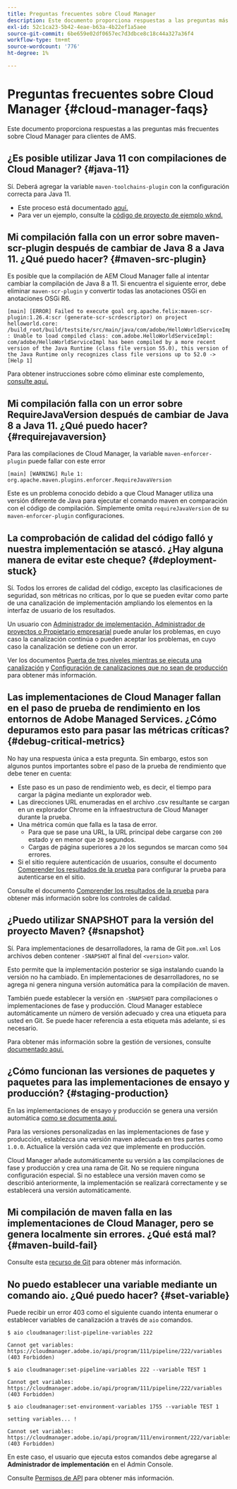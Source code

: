 ```yaml
---
title: Preguntas frecuentes sobre Cloud Manager
description: Este documento proporciona respuestas a las preguntas más frecuentes sobre Cloud Manager para clientes de AMS.
exl-id: 52c1ca23-5b42-4eae-b63a-4b22ef1a5aee
source-git-commit: 6be659e02df0657ec7d3dbce8c18c44a327a36f4
workflow-type: tm+mt
source-wordcount: '776'
ht-degree: 1%

---
```



# Preguntas frecuentes sobre Cloud Manager {#cloud-manager-faqs}

Este documento proporciona respuestas a las preguntas más frecuentes sobre Cloud Manager para clientes de AMS.

## ¿Es posible utilizar Java 11 con compilaciones de Cloud Manager? {#java-11}

Sí. Deberá agregar la variable `maven-toolchains-plugin` con la configuración correcta para Java 11.

* Este proceso está documentado [aquí.](/help/getting-started/using-the-wizard.md)
* Para ver un ejemplo, consulte la [código de proyecto de ejemplo wknd.](https://github.com/adobe/aem-guides-wknd/commit/6cb5238cb6b932735dcf91b21b0d835ae3a7fe75)

## Mi compilación falla con un error sobre maven-scr-plugin después de cambiar de Java 8 a Java 11. ¿Qué puedo hacer? {#maven-src-plugin}

Es posible que la compilación de AEM Cloud Manager falle al intentar cambiar la compilación de Java 8 a 11. Si encuentra el siguiente error, debe eliminar `maven-scr-plugin` y convertir todas las anotaciones OSGi en anotaciones OSGi R6.

```text
[main] [ERROR] Failed to execute goal org.apache.felix:maven-scr-plugin:1.26.4:scr (generate-scr-scrdescriptor) on project helloworld.core: /build_root/build/testsite/src/main/java/com/adobe/HelloWorldServiceImpl.java : Unable to load compiled class: com.adobe.HelloWorldServiceImpl: com/adobe/HelloWorldServiceImpl has been compiled by a more recent version of the Java Runtime (class file version 55.0), this version of the Java Runtime only recognizes class file versions up to 52.0 -> [Help 1]
```

Para obtener instrucciones sobre cómo eliminar este complemento, [consulte aquí.](https://cqdump.wordpress.com/2019/01/03/from-scr-annotations-to-osgi-annotations/)

## Mi compilación falla con un error sobre RequireJavaVersion después de cambiar de Java 8 a Java 11. ¿Qué puedo hacer? {#requirejavaversion}

Para las compilaciones de Cloud Manager, la variable `maven-enforcer-plugin` puede fallar con este error

```text
[main] [WARNING] Rule 1: org.apache.maven.plugins.enforcer.RequireJavaVersion
```

Este es un problema conocido debido a que Cloud Manager utiliza una versión diferente de Java para ejecutar el comando maven en comparación con el código de compilación. Simplemente omita `requireJavaVersion` de su `maven-enforcer-plugin` configuraciones.

## La comprobación de calidad del código falló y nuestra implementación se atascó. ¿Hay alguna manera de evitar este cheque? {#deployment-stuck}

Sí. Todos los errores de calidad del código, excepto las clasificaciones de seguridad, son métricas no críticas, por lo que se pueden evitar como parte de una canalización de implementación ampliando los elementos en la interfaz de usuario de los resultados.

Un usuario con [Administrador de implementación, Administrador de proyectos o Propietario empresarial](/help/requirements/users-and-roles.md#role-definitions) puede anular los problemas, en cuyo caso la canalización continúa o pueden aceptar los problemas, en cuyo caso la canalización se detiene con un error.

Ver los documentos [Puerta de tres niveles mientras se ejecuta una canalización](/help/using/code-quality-testing.md#three-tier-gates-while-running-a-pipeline) y [Configuración de canalizaciones que no sean de producción](/help/using/non-production-pipelines.md#understanding-the-flow) para obtener más información.

## Las implementaciones de Cloud Manager fallan en el paso de prueba de rendimiento en los entornos de Adobe Managed Services. ¿Cómo depuramos esto para pasar las métricas críticas? {#debug-critical-metrics}

No hay una respuesta única a esta pregunta. Sin embargo, estos son algunos puntos importantes sobre el paso de la prueba de rendimiento que debe tener en cuenta:

* Este paso es un paso de rendimiento web, es decir, el tiempo para cargar la página mediante un explorador web.
* Las direcciones URL enumeradas en el archivo .csv resultante se cargan en un explorador Chrome en la infraestructura de Cloud Manager durante la prueba.
* Una métrica común que falla es la tasa de error.
   * Para que se pase una URL, la URL principal debe cargarse con `200` estado y en menor que `20` segundos.
   * Cargas de página superiores a `20` los segundos se marcan como `504` errores.
* Si el sitio requiere autenticación de usuarios, consulte el documento [Comprender los resultados de la prueba](/help/using/code-quality-testing.md#authenticated-performance-testing) para configurar la prueba para autenticarse en el sitio.

Consulte el documento [Comprender los resultados de la prueba](/help/using/code-quality-testing.md) para obtener más información sobre los controles de calidad.

## ¿Puedo utilizar SNAPSHOT para la versión del proyecto Maven? {#snapshot}

Sí. Para implementaciones de desarrolladores, la rama de Git `pom.xml` Los archivos deben contener `-SNAPSHOT` al final del `<version>` valor.

Esto permite que la implementación posterior se siga instalando cuando la versión no ha cambiado. En implementaciones de desarrolladores, no se agrega ni genera ninguna versión automática para la compilación de maven.

También puede establecer la versión en `-SNAPSHOT` para compilaciones o implementaciones de fase y producción. Cloud Manager establece automáticamente un número de versión adecuado y crea una etiqueta para usted en Git. Se puede hacer referencia a esta etiqueta más adelante, si es necesario.

Para obtener más información sobre la gestión de versiones, consulte [documentado aquí.](https://experienceleague.adobe.com/docs/experience-manager-cloud-service/content/implementing/using-cloud-manager/managing-code/project-version-handling.html)

## ¿Cómo funcionan las versiones de paquetes y paquetes para las implementaciones de ensayo y producción? {#staging-production}

En las implementaciones de ensayo y producción se genera una versión automática [como se documenta aquí.](/help/managing-code/maven-project-version.md)

Para las versiones personalizadas en las implementaciones de fase y producción, establezca una versión maven adecuada en tres partes como `1.0.0`. Actualice la versión cada vez que implemente en producción.

Cloud Manager añade automáticamente su versión a las compilaciones de fase y producción y crea una rama de Git. No se requiere ninguna configuración especial. Si no establece una versión maven como se describió anteriormente, la implementación se realizará correctamente y se establecerá una versión automáticamente.

## Mi compilación de maven falla en las implementaciones de Cloud Manager, pero se genera localmente sin errores. ¿Qué está mal? {#maven-build-fail}

Consulte esta [recurso de Git](https://github.com/cqsupport/cloud-manager/blob/main/cm-build-step-fails.md) para obtener más información.

## No puedo establecer una variable mediante un comando aio. ¿Qué puedo hacer? {#set-variable}

Puede recibir un error 403 como el siguiente cuando intenta enumerar o establecer variables de canalización a través de `aio` comandos.

```shell
$ aio cloudmanager:list-pipeline-variables 222

Cannot get variables: https://cloudmanager.adobe.io/api/program/111/pipeline/222/variables (403 Forbidden)

$ aio cloudmanager:set-pipeline-variables 222 --variable TEST 1

Cannot get variables: https://cloudmanager.adobe.io/api/program/111/pipeline/222/variables (403 Forbidden)

$ aio cloudmanager:set-environment-variables 1755 --variable TEST 1

setting variables... !

Cannot set variables: https://cloudmanager.adobe.io/api/program/111/environment/222/variables (403 Forbidden)
```

En este caso, el usuario que ejecuta estos comandos debe agregarse al **Administrador de implementación** en el Admin Console.

Consulte [Permisos de API](https://developer.adobe.com/experience-cloud/cloud-manager/guides/getting-started/permissions/) para obtener más información.
